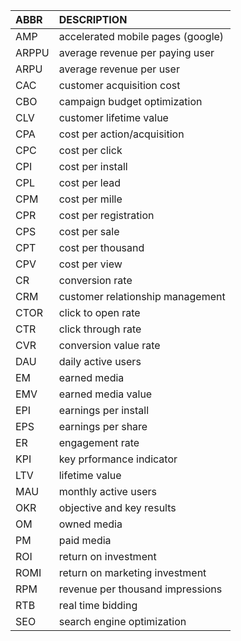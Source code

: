 ABBR|DESCRIPTION
:---|:---
AMP|accelerated mobile pages (google)
ARPPU|average revenue per paying user
ARPU|average revenue per user
CAC|customer acquisition cost
CBO|campaign budget optimization
CLV|customer lifetime value
CPA|cost per action/acquisition
CPC|cost per click
CPI|cost per install
CPL|cost per lead
CPM|cost per mille
CPR|cost per registration
CPS|cost per sale
CPT|cost per thousand
CPV|cost per view
CR|conversion rate
CRM|customer relationship management
CTOR|click to open rate
CTR|click through rate
CVR|conversion value rate
DAU|daily active users
EM|earned media
EMV|earned media value
EPI|earnings per install
EPS|earnings per share
ER|engagement rate
KPI|key prformance indicator
LTV|lifetime value
MAU|monthly active users
OKR|objective and key results
OM|owned media
PM|paid media
ROI|return on investment
ROMI|return on marketing investment
RPM|revenue per thousand impressions
RTB|real time bidding
SEO|search engine optimization
